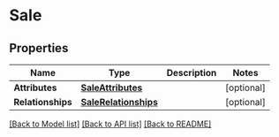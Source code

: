 # Sale

## Properties
Name | Type | Description | Notes
------------ | ------------- | ------------- | -------------
**Attributes** | [**SaleAttributes**](SaleAttributes.md) |  | [optional] 
**Relationships** | [**SaleRelationships**](SaleRelationships.md) |  | [optional] 

[[Back to Model list]](../README.md#documentation-for-models) [[Back to API list]](../README.md#documentation-for-api-endpoints) [[Back to README]](../README.md)


